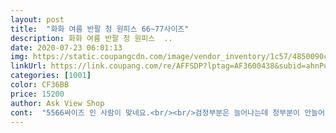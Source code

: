 ```yaml
---
layout: post 
title:  "화화 여름 반팔 청 원피스 66~77사이즈" 
description: 화화 여름 반팔 청 원피스  ..
date: 2020-07-23 06:01:13 
img: https://static.coupangcdn.com/image/vendor_inventory/1c57/4850090c9cdf996a304cdd203bbc7d25cf3f478112b5d2721d75a585c80b.jpg 
linkUrl: https://link.coupang.com/re/AFFSDP?lptag=AF3600438&subid=ahnPublicAsk&pageKey=1579661570&itemId=2700729655&vendorItemId=70691068796&traceid=V0-113-8ba067c9e2d85e1c 
categories: [1001] 
color: CF36BB 
price: 15200 
author: Ask View Shop 
cont:  "5566싸이즈 인 사람이 맞네요.<br/><br/>검정부분은 늘어나는데 청부분이 안늘어나서 입고 벗고하는데 완전불편해요.<br/><br/>배송이 늦었지만 기다린보람 있네요.<br/>.<br/>잘입을께요.<br/>.<br/><br/>옷은 이뻐요  화면과같아요<br/>옷은 정말예쁜데 싸이즈가 좀 작네요.<br/><br/>저는 평소에 77싸이즈 입는데 안맞아서 지인줬어요.<br/><br/>" 
---
```

